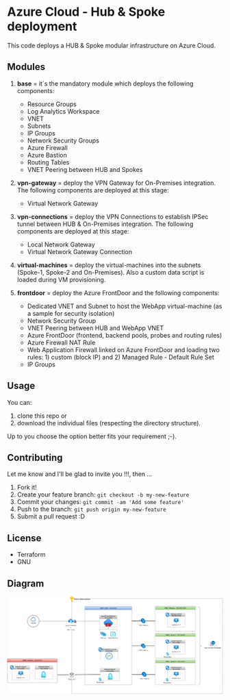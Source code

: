 # Azure Cloud - Hub & Spoke deployment

This code deploys a HUB & Spoke modular infrastructure on Azure Cloud. 

## Modules

1. <b>base</b> = it´s the mandatory module which deploys the following components:
    - Resource Groups
    - Log Analytics Workspace
    - VNET
    - Subnets
    - IP Groups
    - Network Security Groups
    - Azure Firewall
    - Azure Bastion
    - Routing Tables
    - VNET Peering between HUB and Spokes

2. <b>vpn-gateway</b> = deploy the VPN Gateway for On-Premises integration. The following components are deployed at this stage:
    - Virtual Network Gateway

3. <b>vpn-connections</b> = deploy the VPN Connections to establish IPSec tunnel between HUB & On-Premises integration. The following components are deployed at this stage:
    - Local Network Gateway
    - Virtual Network Gateway Connection

4. <b>virtual-machines</b> = deploy the virtual-machines into the subnets (Spoke-1, Spoke-2 and On-Premises). Also a custom data script is loaded during VM provisioning.

5. <b>frontdoor</b> = deploy the Azure FrontDoor and the following components:
    - Dedicated VNET and Subnet to host the WebApp virtual-machine (as a sample for security isolation)
    - Network Security Group
    - VNET Peering between HUB and WebApp VNET
    - Azure FrontDoor (frontend, backend pools, probes and routing rules)
    - Azure Firewall NAT Rule
    - Web Application Firewall linked on Azure FrontDoor and loading two rules: 1) custom (block IP) and 2) Managed Rule - Default Rule Set
    - IP Groups

## Usage

You can:
1. clone this repo or
2. download the individual files (respecting the directory structure). 

Up to you choose the option better fits your requirement ;-).

## Contributing

Let me know and I'll be glad to invite you !!!, then ...

1. Fork it!
2. Create your feature branch: `git checkout -b my-new-feature`
3. Commit your changes: `git commit -am 'Add some feature'`
4. Push to the branch: `git push origin my-new-feature`
5. Submit a pull request :D

## License

- Terraform
- GNU

## Diagram
![Hub-Spoke-Diagram](https://github.com/robertson-diasjr/azure/blob/master/hub-spoke/Diagram.jpg)
